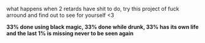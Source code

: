 what happens when 2 retards have shit to do, try this project of fuck arround and find out to see for yourself <3

**33% done using black magic, 33% done while drunk, 33% has its own life and the last 1% is missing never to be seen again**
